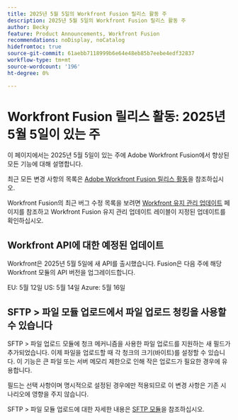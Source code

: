 ```yaml
---
title: 2025년 5월 5일의 Workfront Fusion 릴리스 활동 주
description: 2025년 5월 5일의 Workfront Fusion 릴리스 활동 주
author: Becky
feature: Product Announcements, Workfront Fusion
recommendations: noDisplay, noCatalog
hidefromtoc: true
source-git-commit: 61aebb7118999b6e64e48eb85b7eebe4edf32837
workflow-type: tm+mt
source-wordcount: '196'
ht-degree: 0%

---
```


# Workfront Fusion 릴리스 활동: 2025년 5월 5일이 있는 주

이 페이지에서는 2025년 5월 5일이 있는 주에 Adobe Workfront Fusion에서 향상된 모든 기능에 대해 설명합니다.

최근 모든 변경 사항의 목록은 [Adobe Workfront Fusion 릴리스 활동](/help/workfront-fusion/fusion-product-releases/fusion-release-activity.md)을 참조하십시오.

Workfront Fusion의 최근 버그 수정 목록을 보려면 [Workfront 유지 관리 업데이트](https://experienceleague.adobe.com/en/docs/workfront-known-issues/releases/current-updates) 페이지를 참조하고 Workfront Fusion 유지 관리 업데이트 레이블이 지정된 업데이트를 확인하십시오.

## Workfront API에 대한 예정된 업데이트

Workfront은 2025년 5월 5일에 새 API를 출시했습니다. Fusion은 다음 주에 해당 Workfront 모듈의 API 버전을 업그레이드합니다.

EU: 5월 12일
US: 5월 14일
Azure: 5월 16일

## SFTP > 파일 모듈 업로드에서 파일 업로드 청킹을 사용할 수 있습니다

SFTP > 파일 업로드 모듈에 청크 메커니즘을 사용한 파일 업로드를 지원하는 새 필드가 추가되었습니다. 이제 파일을 업로드할 때 각 청크의 크기(바이트)를 설정할 수 있습니다. 이 기능은 큰 파일 또는 서버 메모리 제한으로 인해 작은 업로드가 필요한 경우에 유용합니다.

필드는 선택 사항이며 명시적으로 설정된 경우에만 적용되므로 이 변경 사항은 기존 시나리오에 영향을 주지 않습니다.

SFTP > 파일 모듈 업로드에 대한 자세한 내용은 [SFTP 모듈](/help/workfront-fusion/references/apps-and-modules/universal-connectors/sftp.md)을 참조하십시오.

